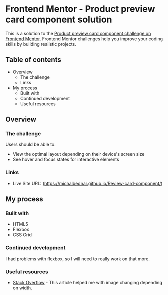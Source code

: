 # Frontend Mentor - Product preview card component solution

This is a solution to the [Product preview card component challenge on Frontend Mentor](https://www.frontendmentor.io/challenges/product-preview-card-component-GO7UmttRfa). Frontend Mentor challenges help you improve your coding skills by building realistic projects. 

## Table of contents

- Overview
  - The challenge
  - Links
- My process
  - Built with
  - Continued development
  - Useful resources


## Overview

### The challenge

Users should be able to:

- View the optimal layout depending on their device's screen size
- See hover and focus states for interactive elements


### Links

- Live Site URL: (https://michalbednar.github.io/Review-card-component/)

## My process

### Built with

- HTML5
- Flexbox
- CSS Grid


### Continued development

I had problems with flexbox, so I will need to really work on that more.

### Useful resources

- [Stack Overflow](https://stackoverflow.com/questions/30460681/changing-image-src-depending-on-screen-size) - This article helped me with image changing depending on width.
